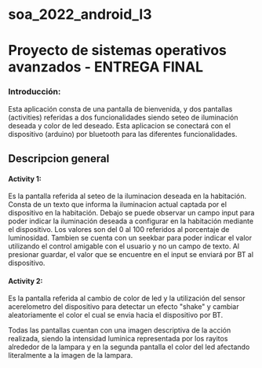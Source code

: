 # soa_2022_android_l3
# Proyecto de sistemas operativos avanzados - ENTREGA FINAL

### Introducción:
Esta aplicación consta de una pantalla de bienvenida, y dos pantallas (activities) referidas a dos funcionalidades siendo seteo de iluminación deseada y color de led deseado. Esta aplicacion se conectará con el dispositivo (arduino) por bluetooth para las diferentes funcionalidades.

## Descripcion general
#### Activity 1:
Es la pantalla referida al seteo de la iluminacion deseada en la habitación. Consta de un texto que informa la iluminacion actual captada por el dispositivo en la habitación. Debajo se puede observar un campo input para poder indicar la iluminación deseada a configurar en la habitación mediante el dispositivo. Los valores son del 0 al 100 referidos al porcentaje de luminosidad. Tambien se cuenta con un seekbar para poder indicar el valor utilizando el control amigable con el usuario y no un campo de texto. Al presionar guardar, el valor que se encuentre en el input se enviará por BT al dispositivo.

#### Activity 2: 
Es la pantalla referida al cambio de color de led y la utilización del sensor acerelometro del dispositivo para detectar un efecto "shake" y cambiar aleatoriamente el color el cual se envia hacia el dispositivo por BT.

Todas las pantallas cuentan con una imagen descriptiva de la acción realizada, siendo la intensidad luminica representada por los rayitos alrededor de la lampara y en la segunda pantalla el color del led afectando literalmente a la imagen de la lampara.
